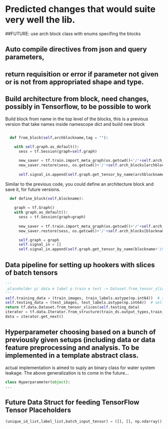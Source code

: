# Predicted changes that would suite very well the lib.

##FUTURE: use arch block class with enums specifing the blocks
##   Auto compile directives from json and query parameters,
## return requisition or error if parameter not given or is not from appropriated shape and type. 

## Build architecture from block, need changes, possibly in Tensorflow, to be possible to work

Build block from name in the top level of the blocks, this is a previous version that take names inside namescope dict and build new block

```python

  def from_block(self,archblockname,tag = ""):
        
    with self.graph.as_default():
      sess = tf.Session(graph=self.graph)

      new_saver = tf.train.import_meta_graph(os.getcwd()+'/'+self.arch_blocks[archblockname]+'.meta', import_scope = archblockname+tag)
      new_saver.restore(sess, os.getcwd()+'/'+self.arch_blocks[archblockname])
      
      self.signal_in.append(self.graph.get_tensor_by_name(archblockname+tag+'/signal_in:0'))
```

Similar to the previous code, you could define an architecture block and save it, for future versions.

```python
  def define_block(self,blockname):
   
    graph = tf.Graph()
    with graph.as_default():
      sess = tf.Session(graph=graph)
      
      new_saver = tf.train.import_meta_graph(os.getcwd()+'/'+self.arch_blocks[blockname]+'.meta', import_scope = blockname)
      new_saver.restore(sess, os.getcwd()+'/'+self.arch_blocks[blockname])

      self.graph = graph
      self.signal_in = []
      self.signal_in.append(self.graph.get_tensor_by_name(blockname+'/signal_in:0'))
``` 

## Data pipeline for setting up hookers with slices of batch tensors

```python
'''
 placeholder p/ data e label p train e test -> Dataset.from_tensor_slices(data,label) -> configurar batch_size e numero de epocas ->data.Iterator.from_structure(out type, out shape) apenas um é reusavel para qualquer tensor de mesma estrutura -> data=iterator.get_next() -> inicializadores de iteradores -> rede com accuracia e global step no minimize recebe data do iterator ver no apidocs next() e setar sumários -> setar hooks de sumários e checkpoints -> Sessão Monitorada para treino e para teste
'''
self.training_data = (train_images, train_labels.astype(np.int64))  # self.get_one_hot(train_labels, 10))
self.testing_data = (test_images, test_labels.astype(np.int64))  # self.get_one_hot(test_labels, 10))
return tf.data.Dataset.from_tensor_slices(self.testing_data)
iterator = tf.data.Iterator.from_structure(train_ds.output_types,train_ds.output_shapes)
data = iterator.get_next()
``` 

## Hyperparameter choosing based on a bunch of previously given setups (including data or data feature preprocessing and analysis. To be implemented in a template abstract class.

actual implementation is aimed to suply an binary class for water system leakage. The above generalization is to come in the future...
```python
class Hyperparameter(object):
...
``` 
## Future Data Struct for feeding TensorFlow Tensor Placeholders
```python
(unique_id_list,label_list,batch_input_tensor) = ([], [], np.ndarray()) 
```


